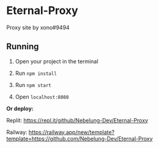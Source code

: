# Eternal-Proxy
Proxy site by xono#9494

## Running
1. Open your project in the terminal

2. Run `npm install`

3. Run `npm start`

4. Open `localhost:8080`

**Or deploy:**

Replit: https://repl.it/github/Nebelung-Dev/Eternal-Proxy

Railway: https://railway.app/new/template?template=https://github.com/Nebelung-Dev/Eternal-Proxy
